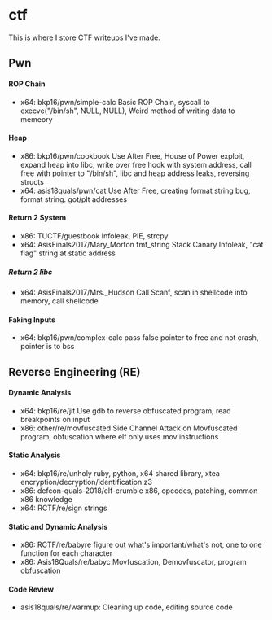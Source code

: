 # ctf

This is where I store CTF writeups I've made. 

## Pwn

#### ROP Chain
+ x64: bkp16/pwn/simple-calc Basic ROP Chain, syscall to execve("/bin/sh", NULL, NULL), Weird method of writing data to memeory
#### Heap
+ x86: bkp16/pwn/cookbook Use After Free, House of Power exploit, expand heap into libc, write over free hook with system address, call free with pointer to "/bin/sh", libc and heap address leaks, reversing structs
+ x64: asis18quals/pwn/cat Use After Free, creating format string bug, format string. got/plt addresses
#### Return 2 System
+ x86: TUCTF/guestbook  Infoleak, PIE, strcpy
+ x64: AsisFinals2017/Mary_Morton fmt_string Stack Canary Infoleak, "cat flag" string at static address
##### Return 2 libc
+ x64: AsisFinals2017/Mrs._Hudson Call Scanf, scan in shellcode into memory, call shellcode
#### Faking Inputs
+ x64: bkp16/pwn/complex-calc pass false pointer to free and not crash, pointer is to bss

## Reverse Engineering (RE)

#### Dynamic Analysis
+ x64: bkp16/re/jit Use gdb to reverse obfuscated program, read breakpoints on input
+ x86: other/re/movfuscated Side Channel Attack on Movfuscated program, obfuscation where elf only uses mov instructions
#### Static Analysis
+ x64: bkp16/re/unholy ruby, python, x64 shared library, xtea encryption/decryption/identification z3
+ x86: defcon-quals-2018/elf-crumble x86, opcodes, patching, common x86 knowledge
+ x64: RCTF/re/sign strings
#### Static and Dynamic Analysis
+ x86: RCTF/re/babyre figure out what's important/what's not, one to one function for each character
+ x86: Asis18Quals/re/babyc Movfuscation, Demovfuscator, program obfuscation
#### Code Review
+ asis18quals/re/warmup:  Cleaning up code, editing source code
